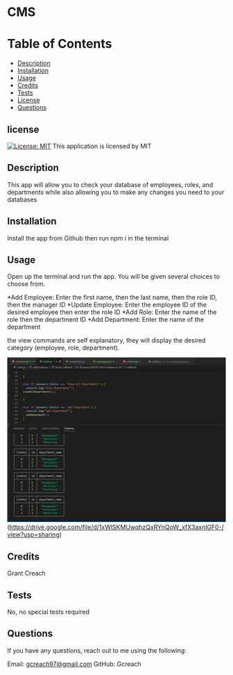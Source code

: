 # CMS

# Table of Contents
- [Description](#description)
- [Installation](#installation)
- [Usage](#usage)
- [Credits](#credits)
- [Tests](#tests)
- [License](#license)
- [Questions](#questions)

## license 
    
  [![License: MIT](https://img.shields.io/badge/License-MIT-yellow.svg)](https://opensource.org/licenses/MIT)
This application is licensed by MIT


## Description

This app will allow you to check your database of employees, roles, and departments while also allowing you to make any changes you need to your databases

## Installation

Install the app from Github then run npm i in the terminal

## Usage

Open up the terminal and run the app. You will be given several choices to choose from. 

*Add Employee: Enter the first name, then the last name, then the role ID, then the manager ID
*Update Employee: Enter the employee ID of the desired employee then enter the role ID
*Add Role: Enter the name of the role then the department ID
*Add Department: Enter the name of the department

the view commands are self explanatory, they will display the desired category (employee, role, department).

![Demo video](./assets/IMG.PNG)(https://drive.google.com/file/d/1xWlSKMUwqhzQxRYnQoW_xfX3axnlGF0-/view?usp=sharing)

## Credits

Grant Creach

## Tests 

No, no special tests required

## Questions 

If you have any questions, reach out to me using the following:

Email: gcreach97@gmail.com
GitHub: Gcreach

